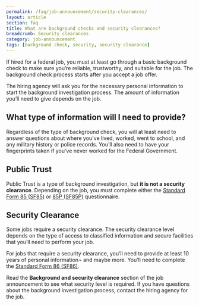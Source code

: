 ```yaml
---
permalink: /faq/job-announcement/security-clearances/
layout: article
section: faq
title: What are background checks and security clearances?
breadcrumb: Security clearances
category: job-announcement
tags: [background check, security, security clearance]
---
```


If hired for a federal job, you must at least go through a basic background check to make sure you’re reliable, trustworthy, and suitable for the job. The background check process starts after you accept a job offer.

The hiring agency will ask you for the necessary personal information to start the background investigation process.  The amount of information you’ll need to give depends on the job.  

## What type of information will I need to provide?
Regardless of the type of background check, you will at least need to answer questions about where you've lived, worked, went to school, and any military history or police records. You’ll also need to have your fingerprints taken if you’ve never worked for the Federal Government. 

## Public Trust
Public Trust is a type of background investigation, but **it is not a security clearance**. Depending on the job, you must complete either the [Standard Form 85 (SF85)](https://www.opm.gov/forms/pdf_fill/sf85.pdf) or [85P (SF85P)](https://www.opm.gov/forms/pdf_fill/sf85p.pdf) questionnaire.

## Security Clearance
Some jobs require a security clearance. The security clearance level depends on the type of access to classified information and secure facilities that you’ll need to perform your job.

For jobs that require a security clearance, you’ll need to provide at least 10 years of personal information¬ and maybe more.  You’ll need to complete the [Standard Form 86 (SF86)](https://www.opm.gov/forms/pdf_fill/sf86-non508.pdf).

Read the **Background and security clearance** section of the job announcement to see what security level is required. If you have questions about the background investigation process, contact the hiring agency for the job.

